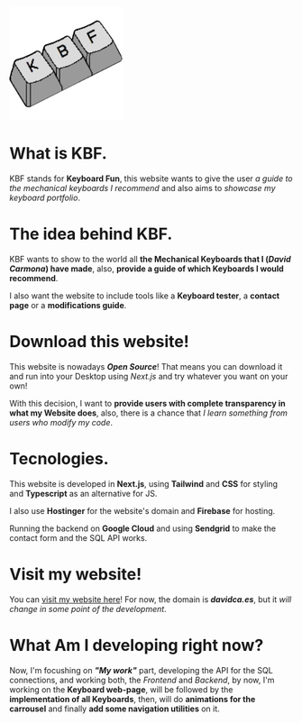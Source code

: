 <img src="https://github.com/davidcarmonaarrabal/KBFSilversoul/blob/a3069783d0bd83cb2f66cee8151db7c29ca160da/public/img/logo1.png" height="200">

# What is KBF.

KBF stands for **Keyboard Fun**, this website wants to give the user *a guide to the mechanical keyboards I recommend* and also aims to *showcase my keyboard portfolio*.

# The idea behind KBF.

KBF wants to show to the world all **the Mechanical Keyboards that I (***David Carmona***) have made**, also, **provide a guide of which Keyboards I would recommend**.

I also want the website to include tools like a **Keyboard tester**, a **contact page** or a **modifications guide**.

# Download this website!

This website is nowadays ***Open Source***! That means you can download it and run into your Desktop using *Next.js* and try whatever you want on your own!

With this decision, I want to **provide users with complete transparency in what my Website does**, also, there is a chance that *I learn something from users who modify my code*.

# Tecnologies.

This website is developed in **Next.js**, using **Tailwind** and **CSS** for styling and **Typescript** as an alternative for JS.

I also use **Hostinger** for the website's domain and **Firebase** for hosting.

Running the backend on **Google Cloud** and using **Sendgrid** to make the contact form and the SQL API works.

# Visit my website!

You can [visit my website here](https://davidca.es/)! For now, the domain is ***davidca.es***, but it *will change in some point of the development*.

# What Am I developing right now?

Now, I'm focushing on ***"My work"*** part, developing the API for the SQL connections, and working both, the *Frontend* and *Backend*, by now, I'm working on the **Keyboard web-page**, will be followed by the **implementation of all Keyboards**, then, will do **animations for the carrousel** and finally **add some navigation utilities** on it.